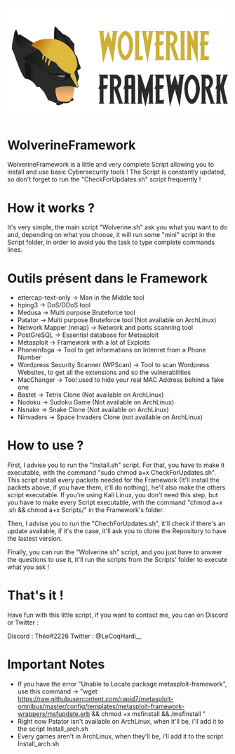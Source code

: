 <img src="assets/Banner.png">

# WolverineFramework

WolverineFramework is a little and very complete Script allowing you to install and use basic Cybersecurity tools ! The Script is constantly updated, so don't forget to run the "CheckForUpdates.sh" script frequently !

# How it works ?

It's very simple, the main script "Wolverine.sh" ask you what you want to do and, depending on what you choose, it will run some "mini" script in the Script folder, in order to avoid you the task to type complete commands lines.

# Outils présent dans le Framework

  - ettercap-text-only -> Man in the Middle tool
  - hping3 -> DoS/DDoS tool
  - Medusa -> Multi purpose Bruteforce tool
  - Patator -> Multi purpose Bruteforce tool (Not available on ArchLinux)
  - Network Mapper (nmap) -> Network and ports scanning tool
  - PostGreSQL -> Essential database for Metasploit
  - Metasploit -> Framework with a lot of Exploits
  - Phoneinfoga -> Tool to get informations on Intenret from a Phone Number 
  - Wordpress Security Scanner (WPScan) -> Tool to scan Wordpress Websites, to get all the extensions and so the vulnerabilities
  - MacChanger -> Tool used to hide your real MAC Address behind a fake one
  - Bastet -> Tetris Clone (Not available on ArchLinux)
  - Nudoku -> Sudoku Game (Not available on ArchLinux)
  - Nsnake -> Snake Clone (Not available on ArchLinux)
  - Ninvaders -> Space Invaders Clone (not available on ArchLinux)

# How to use ?

First, I advise you to run the "Install.sh" script. For that, you have to make it executable, with the command "sudo chmod a+x CheckForUpdates.sh". This script install every packets needed for the Framework (It'll install the packets above, if you have them, it'll do nothing), he'll also make the others script executable. If you're using Kali Linux, you don't need this step, but you have to make every Script executable, with the command "chmod a+x .sh && chmod a+x Scripts/" in the Framework's folder.

Then, I advise you to run the "ChechForUpdates.sh", it'll check if there's an update available, if it's the case, it'll ask you to clone the Repository to have the lastest version.	

Finally, you can run the "Wolverine.sh" script, and you just have to answer the questions to use it, it'll run the scripts from the Scripts' folder to execute what you ask !

# That's it !

Have fun with this little script, if you want to contact me, you can on Discord or Twitter :

Discord : Théo#2226
Twitter : @LeCoqHardi__

# Important Notes

- If you have the error "Unable to Locate package metasploit-framework", use this command -> "wget https://raw.githubusercontent.com/rapid7/metasploit-omnibus/master/config/templates/metasploit-framework-wrappers/msfupdate.erb && chmod +x msfinstall &&./msfinstall "
- Right now Patator isn't available on ArchLinux, when it'll be, i'll add it to the script Install_arch.sh
- Every games aren't in ArchLinux, when they'll be, i'll add it to the script Install_arch.sh
